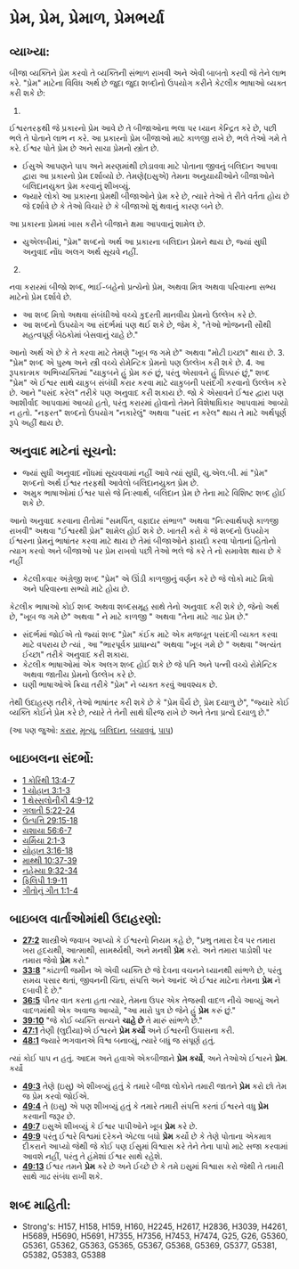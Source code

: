 # પ્રેમ, પ્રેમ, પ્રેમાળ, પ્રેમભર્યા 

## વ્યાખ્યા: 

બીજા વ્યક્તિને પ્રેમ કરવો તે વ્યક્તિની સંભાળ રાખવી અને એવી બાબતો કરવી જે તેને લાભ કરે.
"પ્રેમ" માટેના વિવિધ અર્થ છે જુદા જુદા શબ્દોનો ઉપયોગ કરીને કેટલીક ભાષાઓ વ્યક્ત કરી શકે છે:

1.
ઈશ્વરતરફથી જે પ્રકારનો પ્રેમ આવે છે તે બીજાઓના ભલા પર ધ્યાન કેન્દ્રિત કરે છે, પછી ભલે તે પોતાને લાભ ન કરે.
આ પ્રકારનો પ્રેમ બીજાઓ માટે કાળજી રાખે છે, ભલે તેઓ ગમે તે કરે.
ઈશ્વર પોતે પ્રેમ છે અને સાચા પ્રેમનો સ્ત્રોત છે.

* ઈસુએ આપણને પાપ અને મરણમાંથી છોડાવવા માટે પોતાના જીવનું બલિદાન આપવા દ્વારા આ પ્રકારનો પ્રેમ દર્શાવ્યો છે. તેમણે(ઇસુએ) તેમના અનુયાયીઓને બીજાઓને બલિદાનયુક્ત પ્રેમ કરવાનું શીખવ્યું.
* જ્યારે લોકો આ પ્રકારના પ્રેમથી બીજાઓને પ્રેમ કરે છે, ત્યારે તેઓ તે રીતે વર્તતા હોય છે જે દર્શાવે છે કે તેઓ વિચારે છે કે બીજાઓ શું થવાનું કારણ બને છે.

આ પ્રકારના પ્રેમમાં ખાસ કરીને બીજાને ક્ષમા આપવાનું શામેલ છે.

* યુએલબીમાં, "પ્રેમ" શબ્દનો અર્થ આ પ્રકારના બલિદાન પ્રેમને થાય છે, જ્યાં સુધી અનુવાદ નોંધ અલગ અર્થ સૂચવે નહીં.

2.
નવા કરારમાં બીજો શબ્દ, ભાઈ-બહેનો પ્રત્યેનો પ્રેમ, અથવા મિત્ર અથવા પરિવારના સભ્ય માટેનો પ્રેમ દર્શાવે છે.

* આ શબ્દ મિત્રો અથવા સંબંધીઓ વચ્ચે કુદરતી માનવીય પ્રેમનો ઉલ્લેખ કરે છે.
* આ શબ્દનો ઉપયોગ આ સંદર્ભમાં પણ થઈ શકે છે, જેમ કે, "તેઓ ભોજનની સૌથી મહત્વપૂર્ણ બેઠકોમાં બેસવાનું ચાહે છે."

આનો અર્થ એ છે કે તે કરવા માટે તેમણે "ખૂબ જ ગમે છે" અથવા "મોટી ઇચ્છા" થાય છે.
3.
"પ્રેમ" શબ્દ એ પુરુષ અને સ્ત્રી વચ્ચે રોમેન્ટિક પ્રેમનો પણ ઉલ્લેખ કરી શકે છે.
4.
આ રૂપકાત્મક અભિવ્યક્તિમાં "યાકુબને હું પ્રેમ કરું છું, પરંતુ એસાવને હું ધિક્કારું છું," શબ્દ "પ્રેમ" એ ઈશ્વર સાથે યાકુબ સંબંધી કરાર કરવા માટે યાકુબની પસંદગી કરવાનો ઉલ્લેખ કરે છે.
આને "પસંદ કરેલ" તરીકે પણ અનુવાદ કરી શકાય છે.
જો કે એસાવને ઈશ્વર દ્વારા પણ આશીર્વાદ આપવામાં આવ્યો હતો, પરંતુ કરારમાં હોવાનો તેમને વિશેષાધિકાર આપવામાં આવ્યો ન હતો.
"નફરત" શબ્દનો ઉપયોગ "નકારેલું" અથવા "પસંદ ન કરેલ" થાય તે માટે અર્થપૂર્ણ રૂપે અહીં થાય છે.

## અનુવાદ માટેનાં સૂચનો: 

* જ્યાં સુધી અનુવાદ નોંધમાં સૂચવવામાં નહીં આવે ત્યાં સુધી, યુ.એલ.બી. માં "પ્રેમ" શબ્દનો અર્થ ઈશ્વર તરફથી આવેલો બલિદાનયુક્ત પ્રેમ છે.
* અમુક ભાષાઓમાં ઈશ્વર પાસે જે નિઃસ્વાર્થ, બલિદાન પ્રેમ છે તેના માટે વિશિષ્ટ શબ્દ હોઈ શકે છે.

આનો અનુવાદ કરવાના રીતોમાં "સમર્પિત, વફાદાર સંભાળ" અથવા "નિઃસ્વાર્થપણે કાળજી રાખવી" અથવા "ઈશ્વરથી પ્રેમ" શામેલ હોઈ શકે છે.
ખાતરી કરો કે જે શબ્દનો ઉપયોગ ઈશ્વરના પ્રેમનું ભાષાંતર કરવા માટે થાય છે તેમાં બીજાઓને ફાયદો કરવા પોતાનાં હિતોનો ત્યાગ કરવો અને બીજાઓ પર પ્રેમ રાખવો પછી તેઓ ભલે જે કરે તે નો સમાવેશ થાય છે કે નહીં

* કેટલીકવાર અંગ્રેજી શબ્દ "પ્રેમ" એ ઊંડી કાળજીનું વર્ણન કરે છે જે લોકો માટે મિત્રો અને પરિવારના સભ્યો માટે હોય છે.

કેટલીક ભાષાઓ કોઈ શબ્દ અથવા શબ્દસમૂહ સાથે તેનો અનુવાદ કરી શકે છે, જેનો અર્થ છે, "ખૂબ જ ગમે છે" અથવા " ને માટે કાળજી " અથવા "તેના માટે ગાઢ પ્રેમ છે."

* સંદર્ભમાં જોઈએ તો જ્યાં શબ્દ "પ્રેમ" કંઈક માટે એક મજબૂત પસંદગી વ્યક્ત કરવા માટે વપરાય છે ત્યાં , આ "ભારપૂર્વક પ્રાધાન્ય" અથવા "ખૂબ ગમે છે " અથવા "અત્યંત ઈચ્છા" તરીકે અનુવાદ કરી શકાય.
* કેટલીક ભાષાઓમાં એક અલગ શબ્દ હોઈ શકે છે જે પતિ અને પત્ની વચ્ચે રોમેન્ટિક અથવા જાતીય પ્રેમનો ઉલ્લેખ કરે છે.
* ઘણી ભાષાઓએ ક્રિયા તરીકે "પ્રેમ" ને વ્યક્ત કરવું આવશ્યક છે.

તેથી ઉદાહરણ તરીકે, તેઓ ભાષાંતર કરી શકે છે કે "પ્રેમ ધૈર્ય છે, પ્રેમ દયાળુ છે", "જ્યારે કોઈ વ્યક્તિ કોઈને પ્રેમ કરે છે, ત્યારે તે તેની સાથે ધીરજ રાખે છે અને તેના પ્રત્યે દયાળુ છે."

(આ પણ જુઓ: [કરાર](../kt/covenant.md), [મૃત્યુ](../other/death.md), [બલિદાન](../other/sacrifice.md), [બચાવવું](../kt/save.md), [પાપ](../kt/sin.md))

## બાઇબલના સંદર્ભો: 

* [1 કોરિંથી 13:4-7](rc://gu/tn/help/1co/13/04)
* [1 યોહાન 3:1-3](rc://gu/tn/help/1jn/03/01)
* [1 થેસ્સલોનીકી 4:9-12](rc://gu/tn/help/1th/04/09)
* [ગલાતી 5:22-24](rc://gu/tn/help/gal/05/22)
* [ઉત્પત્તિ 29:15-18](rc://gu/tn/help/gen/29/15)
* [યશાયા 56:6-7](rc://gu/tn/help/isa/56/06)
* [યર્મિયા 2:1-3](rc://gu/tn/help/jer/02/01)
* [યોહાન 3:16-18](rc://gu/tn/help/jhn/03/16)
* [માથ્થી 10:37-39](rc://gu/tn/help/mat/10/37)
* [નહેમ્યા 9:32-34](rc://gu/tn/help/neh/09/32)
* [ફિલિપી 1:9-11](rc://gu/tn/help/php/01/09)
* [ગીતોનું ગીત 1:1-4](rc://gu/tn/help/sng/01/01)

## બાઇબલ વાર્તાઓમાંથી ઉદાહરણો: 

* __[27:2](rc://gu/tn/help/obs/27/02)__ શાસ્ત્રીએ જવાબ આપ્યો કે ઈશ્વરનો નિયમ કહે છે, "પ્રભુ તમારા દેવ પર તમારા ખરા હૃદયથી, આત્માથી, સામર્થ્યથી, અને મનથી __પ્રેમ__ કરો. અને તમારા પાડોશી પર તમારા જેવો __પ્રેમ__ કરો."
* __[33:8](rc://gu/tn/help/obs/33/08)__ "કાંટાળી જમીન એ એવી વ્યક્તિ છે જે દેવના વચનને ધ્યાનથી સાંભળે છે, પરંતુ સમય પસાર થતાં, જીવનની ચિંતા, સંપત્તિ અને આનંદ એ ઈશ્વર માટેના તેમના __પ્રેમ__ ને દબાવી દે છે."
* __[36:5](rc://gu/tn/help/obs/36/05)__ પીતર વાત કરતા હતા ત્યારે, તેમના ઉપર એક તેજસ્વી વાદળ નીચે આવ્યું અને વાદળમાંથી એક અવાજ આવ્યો, "આ મારો પુત્ર છે જેને હું __પ્રેમ__ કરું છું."
* __[39:10](rc://gu/tn/help/obs/39/10)__ "જે કોઈ વ્યક્તિ સત્યને __ચાહે છે__ તે મારું સાંભળે છે."
* __[47:1](rc://gu/tn/help/obs/47/01)__ તેણી (લુદીયા)એ ઈશ્વરને __પ્રેમ કર્યો__ અને ઈશ્વરની ઉપાસના કરી.
* __[48:1](rc://gu/tn/help/obs/48/01)__ જ્યારે ભગવાનએ વિશ્વ બનાવ્યું, ત્યારે બધું જ સંપૂર્ણ હતું.

ત્યાં કોઈ પાપ ન હતું. આદમ અને હવાએ એકબીજાને __પ્રેમ કર્યો__, અને તેઓએ ઈશ્વરને __પ્રેમ__. કર્યો

* __[49:3](rc://gu/tn/help/obs/49/03)__ તેણે (ઇસુ) એ શીખવ્યું હતું કે તમારે બીજા લોકોને તમારી જાતને __પ્રેમ__ કરો છો તેમ જ પ્રેમ કરવો જોઈએ.
* __[49:4](rc://gu/tn/help/obs/49/04)__ તે (ઇસુ) એ પણ શીખવ્યું હતું કે તમારે તમારી સંપત્તિ કરતાં ઈશ્વરને વધુ __પ્રેમ__ કરવાની જરૂર છે.
* __[49:7](rc://gu/tn/help/obs/49/07)__ ઇસુએ શીખવ્યું કે ઈશ્વર પાપીઓને ખૂબ __પ્રેમ__ કરે છે.
* __[49:9](rc://gu/tn/help/obs/49/09)__ પરંતુ ઈશ્વરે વિશ્વમાં દરેકને એટલા બધો __પ્રેમ__ કર્યો છે  કે તેણે પોતાના એકમાત્ર દીકરાને આપ્યો જેથી જે કોઈ પણ ઈસુમાં વિશ્વાસ કરે તેને તેના પાપો માટે સજા કરવામાં આવશે નહીં, પરંતુ તે હંમેશાં ઈશ્વર સાથે રહેશે.
* __[49:13](rc://gu/tn/help/obs/49/13)__ ઈશ્વર તમને __પ્રેમ__ કરે છે અને ઈચ્છે છે કે તમે ઇસુમાં વિશ્વાસ કરો જેથી તે તમારી સાથે ગાઢ સંબંધ રાખી શકે.

## શબ્દ માહિતી: 

* Strong's: H157, H158, H159, H160, H2245, H2617, H2836, H3039, H4261, H5689, H5690, H5691, H7355, H7356, H7453, H7474, G25, G26, G5360, G5361, G5362, G5363, G5365, G5367, G5368, G5369, G5377, G5381, G5382, G5383, G5388
